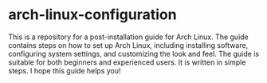 # arch-linux-configuration
This is a repository for a post-installation guide for Arch Linux. The guide contains steps on how to set up Arch Linux, including installing software, configuring system settings, and customizing the look and feel.  The guide is suitable for both beginners and experienced users. It is written in simple steps. I hope this guide helps you! 
